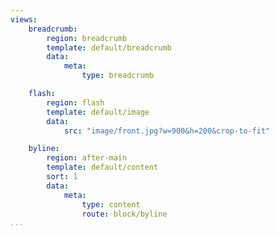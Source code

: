 ```yaml
---
views:
    breadcrumb:
        region: breadcrumb
        template: default/breadcrumb
        data:
            meta:
                type: breadcrumb

    flash:
        region: flash
        template: default/image
        data:
            src: "image/front.jpg?w=900&h=200&crop-to-fit"

    byline:
        region: after-main
        template: default/content
        sort: 1
        data:
            meta:
                type: content
                route: block/byline
...
```

